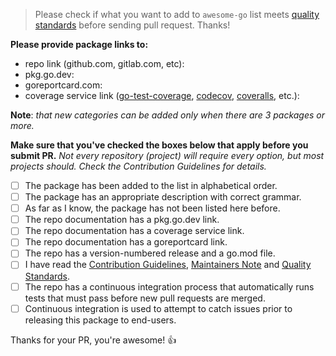 > Please check if what you want to add to `awesome-go` list meets [quality standards](https://github.com/avelino/awesome-go/blob/main/CONTRIBUTING.md#quality-standards) before sending pull request. Thanks!

**Please provide package links to:**

- repo link (github.com, gitlab.com, etc):
- pkg.go.dev:
- goreportcard.com:
- coverage service link ([go-test-coverage](https://github.com/vladopajic/go-test-coverage), [codecov](https://codecov.io/), [coveralls](https://coveralls.io/), etc.):

**Note**: _that new categories can be added only when there are 3 packages or more._

**Make sure that you've checked the boxes below that apply before you submit PR.**
_Not every repository (project) will require every option, but most projects should. Check the Contribution Guidelines for details._

- [ ] The package has been added to the list in alphabetical order.
- [ ] The package has an appropriate description with correct grammar.
- [ ] As far as I know, the package has not been listed here before.
- [ ] The repo documentation has a pkg.go.dev link.
- [ ] The repo documentation has a coverage service link.
- [ ] The repo documentation has a goreportcard link.
- [ ] The repo has a version-numbered release and a go.mod file.
- [ ] I have read the [Contribution Guidelines](https://github.com/avelino/awesome-go/blob/main/CONTRIBUTING.md#contribution-guidelines), [Maintainers Note](https://github.com/avelino/awesome-go/blob/main/CONTRIBUTING.md#maintainers) and [Quality Standards](https://github.com/avelino/awesome-go/blob/main/CONTRIBUTING.md#quality-standards).
- [ ] The repo has a continuous integration process that automatically runs tests that must pass before new pull requests are merged.
- [ ] Continuous integration is used to attempt to catch issues prior to releasing this package to end-users.

Thanks for your PR, you're awesome! :+1:
